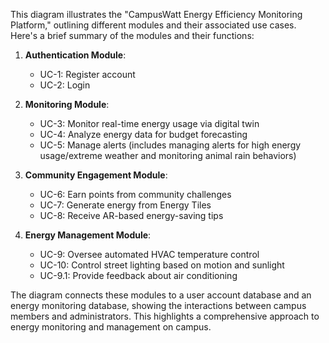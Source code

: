 This diagram illustrates the "CampusWatt Energy Efficiency Monitoring Platform," outlining different modules and their associated use cases. Here's a brief summary of the modules and their functions:

1. **Authentication Module**: 
   - UC-1: Register account
   - UC-2: Login

2. **Monitoring Module**: 
   - UC-3: Monitor real-time energy usage via digital twin
   - UC-4: Analyze energy data for budget forecasting
   - UC-5: Manage alerts (includes managing alerts for high energy usage/extreme weather and monitoring animal rain behaviors)

3. **Community Engagement Module**: 
   - UC-6: Earn points from community challenges
   - UC-7: Generate energy from Energy Tiles
   - UC-8: Receive AR-based energy-saving tips

4. **Energy Management Module**: 
   - UC-9: Oversee automated HVAC temperature control
   - UC-10: Control street lighting based on motion and sunlight
   - UC-9.1: Provide feedback about air conditioning

The diagram connects these modules to a user account database and an energy monitoring database, showing the interactions between campus members and administrators. This highlights a comprehensive approach to energy monitoring and management on campus.